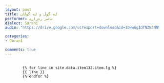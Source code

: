 ```yaml
---
layout: post
title: له‌ گوڵ و له‌ گوڵان
performer: ناسر ره‌زازی
dialect: Sorani
audio: "https://drive.google.com/uc?export=download&id=1bwwGgIdfNZN5NN97MVjdD1nUVLnrIeJ1"

categories:
- Goranî

comments: true
---
```


<div class="language-plaintext highlighter-rouge">
    <div class="highlight">
        <pre class="highlight">
            <code>
        {% for line in site.data.item132.item.lg %}
        {{ line }}
        {% endfor %}
            </code>
        </pre>
    </div>
</div>

